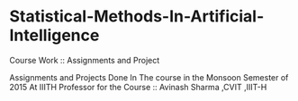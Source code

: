 # Statistical-Methods-In-Artificial-Intelligence
Course Work :: Assignments and Project  

Assignments and Projects Done In The course in the Monsoon Semester of 2015 At IIITH
Professor for the Course :: Avinash Sharma ,CVIT ,IIIT-H
